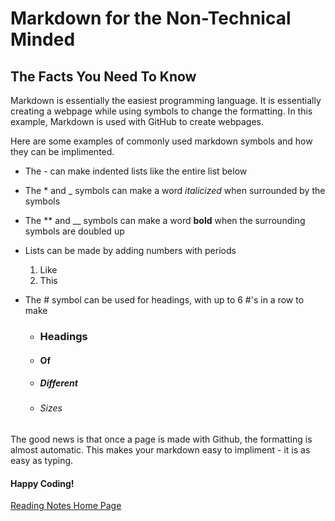 # Markdown for the Non-Technical Minded
## The Facts You Need To Know

Markdown is essentially the easiest programming language. 
It is essentially creating a webpage while using symbols to change the formatting. 
In this example, Markdown is used with GitHub to create webpages. 

Here are some examples of commonly used markdown symbols and how they can be implimented. 

- The \- can make indented lists like the entire list below

- The \* and \_ symbols can make a word _italicized_ when surrounded by the symbols

- The \** and \__ symbols can make a word __bold__ when the surrounding symbols are doubled up

- Lists can be made by adding numbers with periods
    1. Like
    2. This

- The \# symbol can be used for headings, with up to 6 \#'s in a row to make 
    - ### Headings 
    - #### Of 
    - ##### Different
    - ###### Sizes


The good news is that once a page is made with Github, the formatting is almost automatic.
This makes your markdown easy to impliment - it is as easy as typing.

#### Happy Coding!

[Reading Notes Home Page](README.md)
